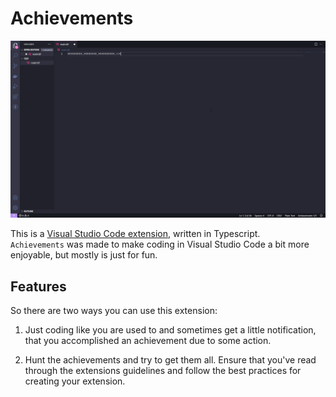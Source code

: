 # Achievements

![Demo](./media/Demo.gif)

This is a [Visual Studio Code extension](https://code.visualstudio.com/), written in Typescript. <br>
`Achievements` was made to make coding in Visual Studio Code a bit more enjoyable, but mostly is just for fun.

## Features

So there are two ways you can use this extension:
1. Just coding like you are used to and sometimes get a little notification, that you accomplished an achievement due to some action.

2. Hunt the achievements and try to get them all.
Ensure that you've read through the extensions guidelines and follow the best practices for creating your extension.